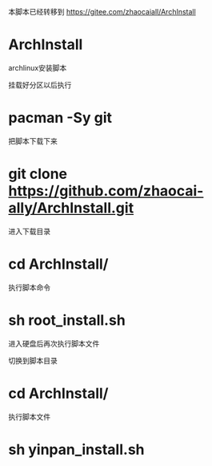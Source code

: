本脚本已经转移到  https://gitee.com/zhaocaiall/ArchInstall

# ArchInstall
archlinux安装脚本



挂载好分区以后执行



# pacman -Sy git

把脚本下载下来


# git clone https://github.com/zhaocai-ally/ArchInstall.git


进入下载目录


# cd ArchInstall/




执行脚本命令

# sh root_install.sh


进入硬盘后再次执行脚本文件




切换到脚本目录


# cd ArchInstall/





执行脚本文件

# sh yinpan_install.sh





